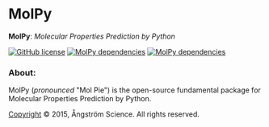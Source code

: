 # MolPy
**MolPy**: *Molecular Properties Prediction by Python*

[![GitHub license](https://img.shields.io/badge/License-Apache-orange.svg)](https://github.com/angstrom-science/MolPy/blob/master/LICENSE)
[![MolPy dependencies](https://img.shields.io/badge/dependencies-Python-blue.svg)](https://www.python.org/)
[![MolPy dependencies](https://img.shields.io/badge/NumPy-1.9.2-brightgreen.svg)](http://www.numpy.org/)

### About:
MolPy (*pronounced* "Mol Pie") is the open-source fundamental package for Molecular Properties Prediction by Python.

[Copyright](https://github.com/angstrom-science/MolPy/wiki/Copyright) © 2015, Ångström Science. All rights reserved.
